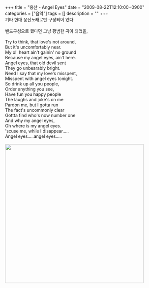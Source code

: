 +++
title = "웅산 - Angel Eyes"
date = "2009-08-22T12:10:00+0900"
categories = ["음악"]
tags = []
description = ""
+++
<span class="copyright_entry" style="display:block;" title="웅산 - Angel Eyes@@**@@http://shed.egloos.com/1940991"></span>기타 한대 웅산노래로만 구성되어 있다
<br>
<br>밴드구성으로 했다면 그냥 평범한 곡이 되었을,
<br>
<br>Try to think, that love's not around,
<br>But it's uncomfortably near.
<br>My ol' heart ain't gainin' no ground
<br>Because my angel eyes, ain't here.
<br>Angel eyes, that old devil sent
<br>They go unbearably bright.
<br>Need I say that my love's misspent,
<br>Misspent with angel eyes tonight.
<br>So drink up all you people,
<br>Order anything you see,
<br>Have fun you happy people
<br>The laughs and joke's on me
<br>Pardon me, but I gotta run
<br>The fact's uncommonly clear
<br>Gottta find who's now number one
<br>And why my angel eyes,
<br>Oh where is my angel eyes.
<br>'scuse me, while I disappear.....
<br>Angel eyes.....angel eyes.....
<br>
<br>
<img style="margin-top: 0px;" src="http://cfs8.tistory.com/upload_control/download.blog?fhandle=YmxvZzc5MTZAZnM4LnRpc3RvcnkuY29tOi9hdHRhY2gvMC8yLmpwZw%3D%3D" alt="" id="imgb" width="450" height="450"> 
<!--
       <rdf:RDF xmlns:rdf="http://www.w3.org/1999/02/22-rdf-syntax-ns#"
		    xmlns:dc="http://purl.org/dc/elements/1.1/"
		    xmlns:trackback="http://madskills.com/public/xml/rss/module/trackback/">
       <rdf:Description
	        rdf:about="http://shed.egloos.com/1940991"
	        dc:identifier="http://shed.egloos.com/1940991"
	        dc:title="웅산 - Angel Eyes"
	        trackback:ping="http://shed.egloos.com/tb/1940991"/>
       </rdf:RDF>
       -->

<ul></ul>